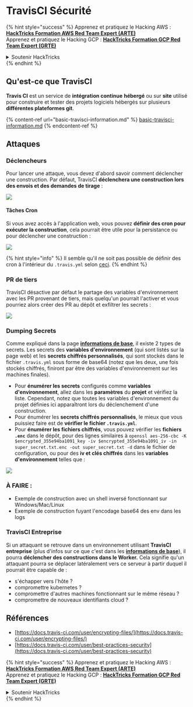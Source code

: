 # TravisCI Sécurité

{% hint style="success" %}
Apprenez et pratiquez le Hacking AWS :<img src="../../.gitbook/assets/image (1).png" alt="" data-size="line">[**HackTricks Formation AWS Red Team Expert (ARTE)**](https://training.hacktricks.xyz/courses/arte)<img src="../../.gitbook/assets/image (1).png" alt="" data-size="line">\
Apprenez et pratiquez le Hacking GCP : <img src="../../.gitbook/assets/image (2).png" alt="" data-size="line">[**HackTricks Formation GCP Red Team Expert (GRTE)**<img src="../../.gitbook/assets/image (2).png" alt="" data-size="line">](https://training.hacktricks.xyz/courses/grte)

<details>

<summary>Soutenir HackTricks</summary>

* Consultez les [**plans d'abonnement**](https://github.com/sponsors/carlospolop)!
* **Rejoignez le** 💬 [**groupe Discord**](https://discord.gg/hRep4RUj7f) ou le [**groupe telegram**](https://t.me/peass) ou **suivez** nous sur **Twitter** 🐦 [**@hacktricks\_live**](https://twitter.com/hacktricks\_live)**.**
* **Partagez des astuces de hacking en soumettant des PRs aux** [**HackTricks**](https://github.com/carlospolop/hacktricks) et [**HackTricks Cloud**](https://github.com/carlospolop/hacktricks-cloud) dépôts github.

</details>
{% endhint %}

## Qu'est-ce que TravisCI

**Travis CI** est un service de **intégration continue** **hébergé** ou sur **site** utilisé pour construire et tester des projets logiciels hébergés sur plusieurs **différentes plateformes git**.

{% content-ref url="basic-travisci-information.md" %}
[basic-travisci-information.md](basic-travisci-information.md)
{% endcontent-ref %}

## Attaques

### Déclencheurs

Pour lancer une attaque, vous devez d'abord savoir comment déclencher une construction. Par défaut, TravisCI **déclenchera une construction lors des envois et des demandes de tirage** :

![](<../../.gitbook/assets/image (145).png>)

#### Tâches Cron

Si vous avez accès à l'application web, vous pouvez **définir des cron pour exécuter la construction**, cela pourrait être utile pour la persistance ou pour déclencher une construction :

![](<../../.gitbook/assets/image (243).png>)

{% hint style="info" %}
Il semble qu'il ne soit pas possible de définir des cron à l'intérieur du `.travis.yml` selon [ceci](https://github.com/travis-ci/travis-ci/issues/9162).
{% endhint %}

### PR de tiers

TravisCI désactive par défaut le partage des variables d'environnement avec les PR provenant de tiers, mais quelqu'un pourrait l'activer et vous pourriez alors créer des PR au dépôt et exfiltrer les secrets :

![](<../../.gitbook/assets/image (208).png>)

### Dumping Secrets

Comme expliqué dans la page [**informations de base**](basic-travisci-information.md), il existe 2 types de secrets. Les secrets des **variables d'environnement** (qui sont listés sur la page web) et les **secrets chiffrés personnalisés**, qui sont stockés dans le fichier `.travis.yml` sous forme de base64 (notez que les deux, une fois stockés chiffrés, finiront par être des variables d'environnement sur les machines finales).

* Pour **énumérer les secrets** configurés comme **variables d'environnement**, allez dans les **paramètres** du **projet** et vérifiez la liste. Cependant, notez que toutes les variables d'environnement du projet définies ici apparaîtront lors du déclenchement d'une construction.
* Pour énumérer les **secrets chiffrés personnalisés**, le mieux que vous puissiez faire est de **vérifier le fichier `.travis.yml`**.
* Pour **énumérer les fichiers chiffrés**, vous pouvez vérifier les **fichiers `.enc`** dans le dépôt, pour des lignes similaires à `openssl aes-256-cbc -K $encrypted_355e94ba1091_key -iv $encrypted_355e94ba1091_iv -in super_secret.txt.enc -out super_secret.txt -d` dans le fichier de configuration, ou pour des **iv et clés chiffrés** dans les **variables d'environnement** telles que :

![](<../../.gitbook/assets/image (81).png>)

### À FAIRE :

* Exemple de construction avec un shell inversé fonctionnant sur Windows/Mac/Linux
* Exemple de construction fuyant l'encodage base64 des env dans les logs

### TravisCI Entreprise

Si un attaquant se retrouve dans un environnement utilisant **TravisCI entreprise** (plus d'infos sur ce que c'est dans les [**informations de base**](basic-travisci-information.md#travisci-enterprise)), il pourra **déclencher des constructions dans le Worker.** Cela signifie qu'un attaquant pourra se déplacer latéralement vers ce serveur à partir duquel il pourrait être capable de :

* s'échapper vers l'hôte ?
* compromettre kubernetes ?
* compromettre d'autres machines fonctionnant sur le même réseau ?
* compromettre de nouveaux identifiants cloud ?

## Références

* [https://docs.travis-ci.com/user/encrypting-files/](https://docs.travis-ci.com/user/encrypting-files/)
* [https://docs.travis-ci.com/user/best-practices-security](https://docs.travis-ci.com/user/best-practices-security)

{% hint style="success" %}
Apprenez et pratiquez le Hacking AWS :<img src="../../.gitbook/assets/image (1).png" alt="" data-size="line">[**HackTricks Formation AWS Red Team Expert (ARTE)**](https://training.hacktricks.xyz/courses/arte)<img src="../../.gitbook/assets/image (1).png" alt="" data-size="line">\
Apprenez et pratiquez le Hacking GCP : <img src="../../.gitbook/assets/image (2).png" alt="" data-size="line">[**HackTricks Formation GCP Red Team Expert (GRTE)**<img src="../../.gitbook/assets/image (2).png" alt="" data-size="line">](https://training.hacktricks.xyz/courses/grte)

<details>

<summary>Soutenir HackTricks</summary>

* Consultez les [**plans d'abonnement**](https://github.com/sponsors/carlospolop)!
* **Rejoignez le** 💬 [**groupe Discord**](https://discord.gg/hRep4RUj7f) ou le [**groupe telegram**](https://t.me/peass) ou **suivez** nous sur **Twitter** 🐦 [**@hacktricks\_live**](https://twitter.com/hacktricks\_live)**.**
* **Partagez des astuces de hacking en soumettant des PRs aux** [**HackTricks**](https://github.com/carlospolop/hacktricks) et [**HackTricks Cloud**](https://github.com/carlospolop/hacktricks-cloud) dépôts github.

</details>
{% endhint %}
